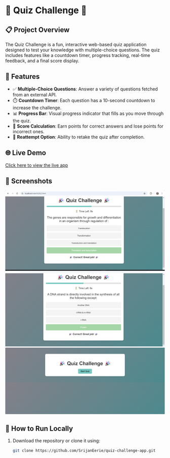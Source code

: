 # 🎉 Quiz Challenge 🎉

## 📋 Project Overview
The Quiz Challenge is a fun, interactive web-based quiz application designed to test your knowledge with multiple-choice questions. The quiz includes features like a countdown timer, progress tracking, real-time feedback, and a final score display.

## 🚀 Features
- ✅ **Multiple-Choice Questions**: Answer a variety of questions fetched from an external API.
- ⏱️ **Countdown Timer**: Each question has a 10-second countdown to increase the challenge.
- 📊 **Progress Bar**: Visual progress indicator that fills as you move through the quiz.
- 🎯 **Score Calculation**: Earn points for correct answers and lose points for incorrect ones.
- 🔁 **Reattempt Option**: Ability to retake the quiz after completion.

## 🌐 Live Demo
[Click here to view the live app](https://srijaneerie.github.io/quiz-challenge-app/)

## 📸 Screenshots
![Screenshot 1](https://raw.githubusercontent.com/SrijanEerie/quiz-challenge-app/main/screenshots/Screenshot%20(9).png)
![Screenshot 2](https://raw.githubusercontent.com/SrijanEerie/quiz-challenge-app/main/screenshots/Screenshot%20(8).png)
![Screenshot 3](https://raw.githubusercontent.com/SrijanEerie/quiz-challenge-app/main/screenshots/Screenshot%20(7).png)

## 🚀 How to Run Locally
1. Download the repository or clone it using:
   ```bash
   git clone https://github.com/SrijanEerie/quiz-challenge-app.git

